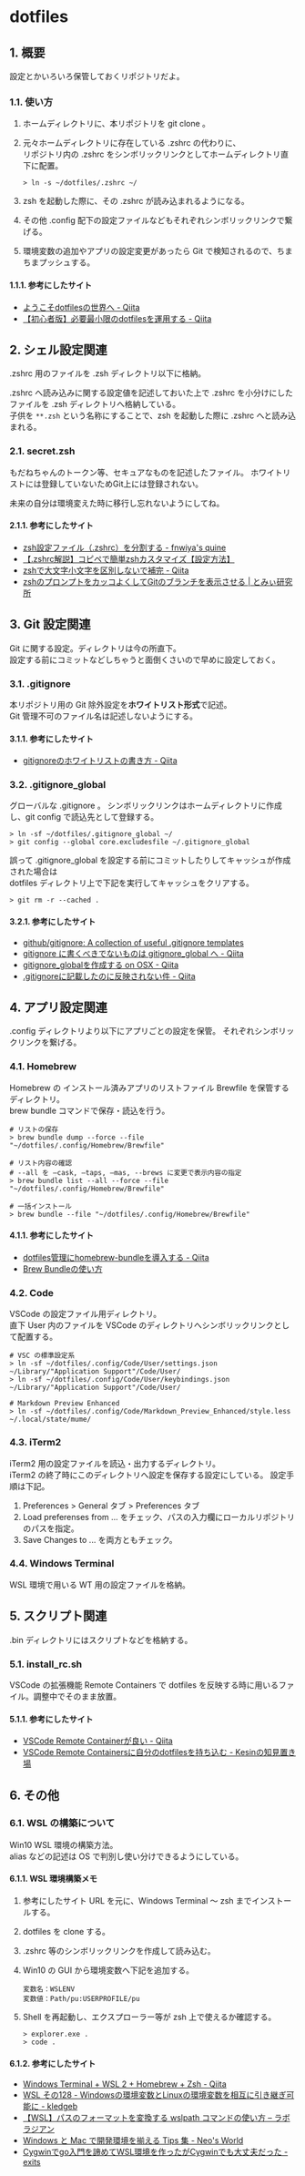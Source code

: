 <!-- omit in toc -->
# dotfiles

## 1. 概要

設定とかいろいろ保管しておくリポジトリだよ。

### 1.1. 使い方

1. ホームディレクトリに、本リポジトリを git clone 。
2. 元々ホームディレクトリに存在している .zshrc の代わりに、  
リポジトリ内の .zshrc をシンボリックリンクとしてホームディレクトリ直下に配置。

    ```shell
    > ln -s ~/dotfiles/.zshrc ~/
    ```

3. zsh を起動した際に、その .zshrc が読み込まれるようになる。
4. その他 .config 配下の設定ファイルなどもそれぞれシンボリックリンクで繋げる。
5. 環境変数の追加やアプリの設定変更があったら Git で検知されるので、ちまちまプッシュする。

#### 1.1.1. 参考にしたサイト

- [ようこそdotfilesの世界へ - Qiita](https://qiita.com/yutakatay/items/c6c7584d9795799ee164)
- [【初心者版】必要最小限のdotfilesを運用する - Qiita](https://qiita.com/ganariya/items/d9adffc6535dfca6784b)

## 2. シェル設定関連

.zshrc 用のファイルを .zsh ディレクトリ以下に格納。

.zshrc へ読み込みに関する設定値を記述しておいた上で .zshrc を小分けにしたファイルを .zsh ディレクトリへ格納している。  
子供を `**.zsh` という名称にすることで、zsh を起動した際に .zshrc へと読み込まれる。  

### 2.1. secret.zsh

もだねちゃんのトークン等、セキュアなものを記述したファイル。
ホワイトリストには登録していないためGit上には登録されない。

未来の自分は環境変えた時に移行し忘れないようにしてね。

#### 2.1.1. 参考にしたサイト

- [zsh設定ファイル（.zshrc）を分割する - fnwiya's quine](http://fnwiya.hatenablog.com/entry/2015/11/03/191902)
- [【.zshrc解説】コピペで簡単zshカスタマイズ【設定方法】](https://suwaru.tokyo/【-zshrc解説】コピペで簡単zshカスタマイズ【設定方法/)
- [zshで大文字小文字を区別しないで補完 - Qiita](https://qiita.com/kenta4327/items/8faaa83f6a5bf595a4bc)
- [zshのプロンプトをカッコよくしてGitのブランチを表示させる | とみぃ研究所](https://tomiylab.com/2020/03/prompt/)

## 3. Git 設定関連

Git に関する設定。ディレクトリは今の所直下。  
設定する前にコミットなどしちゃうと面倒くさいので早めに設定しておく。

### 3.1. .gitignore

本リポジトリ用の Git 除外設定を**ホワイトリスト形式**で記述。  
Git 管理不可のファイル名は記述しないようにする。

#### 3.1.1. 参考にしたサイト

- [gitignoreのホワイトリストの書き方 - Qiita](https://qiita.com/sventouz/items/574bd67c7e43fff10546)

### 3.2. .gitignore_global

グローバルな .gitignore 。
シンボリックリンクはホームディレクトリに作成し、git config で読込先として登録する。

```shell
> ln -sf ~/dotfiles/.gitignore_global ~/
> git config --global core.excludesfile ~/.gitignore_global
```

誤って .gitignore_global を設定する前にコミットしたりしてキャッシュが作成された場合は  
dotfiles ディレクトリ上で下記を実行してキャッシュをクリアする。

```shell
> git rm -r --cached .
```

#### 3.2.1. 参考にしたサイト

- [github/gitignore: A collection of useful .gitignore templates](https://github.com/github/gitignore)
- [gitignore に書くべきでないものは gitignore_global へ - Qiita](https://qiita.com/elzup/items/4c92a2abdab56db3fb4e)
- [gitignore_globalを作成する on OSX - Qiita](https://qiita.com/pira/items/dd67077c5b414c8eb59d)
- [.gitignoreに記載したのに反映されない件 - Qiita](https://qiita.com/fuwamaki/items/3ed021163e50beab7154)

## 4. アプリ設定関連

.config ディレクトリより以下にアプリごとの設定を保管。
それぞれシンボリックリンクを繋げる。

### 4.1. Homebrew

Homebrew の インストール済みアプリのリストファイル Brewfile を保管するディレクトリ。  
brew bundle コマンドで保存・読込を行う。

```shell
# リストの保存
> brew bundle dump --force --file "~/dotfiles/.config/Homebrew/Brewfile"

# リスト内容の確認
# --all を —cask, —taps, —mas, --brews に変更で表示内容の指定
> brew bundle list --all --force --file "~/dotfiles/.config/Homebrew/Brewfile"

# 一括インストール
> brew bundle --file "~/dotfiles/.config/Homebrew/Brewfile"
```

#### 4.1.1. 参考にしたサイト

- [dotfiles管理にhomebrew-bundleを導入する - Qiita](https://qiita.com/so-heee/items/351f0ea4e79196754e52)
- [Brew Bundleの使い方](https://gist.github.com/yoshimana/43b9205ddedad0ad65f2dee00c6f4261)

### 4.2. Code

VSCode の設定ファイル用ディレクトリ。  
直下 User 内のファイルを VSCode のディレクトリへシンボリックリンクとして配置する。

```shell
# VSC の標準設定系
> ln -sf ~/dotfiles/.config/Code/User/settings.json ~/Library/"Application Support"/Code/User/
> ln -sf ~/dotfiles/.config/Code/User/keybindings.json ~/Library/"Application Support"/Code/User/

# Markdown Preview Enhanced
> ln -sf ~/dotfiles/.config/Code/Markdown_Preview_Enhanced/style.less ~/.local/state/mume/
```

### 4.3. iTerm2

iTerm2 用の設定ファイルを読込・出力するディレクトリ。  
iTerm2 の終了時にこのディレクトリへ設定を保存する設定にしている。
設定手順は下記。

1. Preferences > General タブ > Preferences タブ
2. Load preferenses from ... をチェック、パスの入力欄にローカルリポジトリのパスを指定。
3. Save Changes to ... を両方ともチェック。

### 4.4. Windows Terminal

WSL 環境で用いる WT 用の設定ファイルを格納。

## 5. スクリプト関連

.bin ディレクトリにはスクリプトなどを格納する。

### 5.1. install_rc.sh

VSCode の拡張機能 Remote Containers で dotfiles を反映する時に用いるファイル。調整中でそのまま放置。

#### 5.1.1. 参考にしたサイト

- [VSCode Remote Containerが良い - Qiita](https://qiita.com/d0ne1s/items/d2649801c6f804019db7)
- [VSCode Remote Containersに自分のdotfilesを持ち込む - Kesinの知見置き場](http://kesin.hatenablog.com/entry/2020/07/10/083000)

## 6. その他

### 6.1. WSL の構築について

Win10 WSL 環境の構築方法。  
alias などの記述は OS で判別し使い分けできるようにしている。

#### 6.1.1. WSL 環境構築メモ

1. 参考にしたサイト URL を元に、Windows Terminal ～ zsh までインストールする。
2. dotfiles を clone する。
3. .zshrc 等のシンボリックリンクを作成して読み込む。
4. Win10 の GUI から環境変数へ下記を追加する。

    ```text
    変数名：WSLENV
    変数値：Path/pu:USERPROFILE/pu
    ```

5. Shell を再起動し、エクスプローラー等が zsh 上で使えるか確認する。

    ```text
    > explorer.exe .
    > code .
    ```

#### 6.1.2. 参考にしたサイト

- [Windows Terminal + WSL 2 + Homebrew + Zsh - Qiita](https://qiita.com/okayurisotto/items/36f6f9df499a74e62bff)
- [WSL その128 - Windowsの環境変数とLinuxの環境変数を相互に引き継ぎ可能に - kledgeb](https://kledgeb.blogspot.com/2017/12/wsl-128-windowslinux.html)
- [【WSL】パスのフォーマットを変換する wslpath コマンドの使い方 – ラボラジアン](https://laboradian.com/wslpath-command-for-wsl/)
- [Windows と Mac で開発環境を揃える Tips 集 - Neo's World](https://neos21.net/tech/windows-mac-environment.html)
- [Cygwinでgo入門を諦めてWSL環境を作ったがCygwinでも大丈夫だった - exits](https://yuelab82.hatenablog.com/entry/go_on_cygwin_and_wsl)